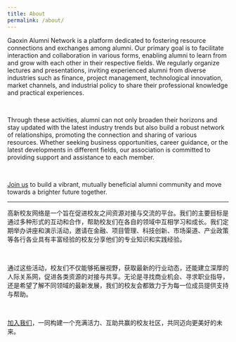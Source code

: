```yaml
---
title: About
permalink: /about/
---
```




Gaoxin Alumni Network is a platform dedicated to fostering resource connections and exchanges among alumni. Our primary goal is to facilitate interaction and collaboration in various forms, enabling alumni to learn from and grow with each other in their respective fields. We regularly organize lectures and presentations, inviting experienced alumni from diverse industries such as finance, project management, technological innovation, market channels, and industrial policy to share their professional knowledge and practical experiences.

<br>

Through these activities, alumni can not only broaden their horizons and stay updated with the latest industry trends but also build a robust network of relationships, promoting the connection and sharing of various resources. Whether seeking business opportunities, career guidance, or the latest developments in different fields, our association is committed to providing support and assistance to each member.

<br>

[Join us](mailto:zhibo-liu@outlook.com?subject=Joining%20Gaoxin%20Alumni%20Network&body=Hello%2C%20Zhi-Bo%2C%20I%20am%20a%20Gaoxin%20No.%201%20High/Middle%20School%20alumnus%2C%20and%20I%20would%20like%20to%20join%20the%20Gaoxin%20Alumni%20Network.%20My%20contact%20information%20is%3A)  to build a vibrant, mutually beneficial alumni community and move towards a brighter future together.

<hr>

高新校友网络是一个旨在促进校友之间资源对接与交流的平台。我们的主要目标是通过多种形式的互动和合作，帮助校友们在各自的领域中互相学习和成长。我们定期举办讲座和演示活动，邀请在金融、项目管理、科技创新、市场渠道、产业政策等各行各业具有丰富经验的校友分享他们的专业知识和实践经验。

<br>

 通过这些活动，校友们不仅能够拓展视野，获取最新的行业动态，还能建立深厚的人际关系网，促进各类资源的对接与共享。无论是寻找商业机会、寻求职业指导，还是希望了解不同领域的最新发展，我们的校友会都致力于为每一位成员提供支持与帮助。 

<br>

[加入我们](mailto:zhibo-liu@outlook.com?subject=Joining%20Gaoxin%20Alumni%20Network&body=%E4%BD%A0%E5%A5%BD%EF%BC%8CZhi-Bo%EF%BC%8C%E6%88%91%E6%98%AF%E9%AB%98%E6%96%B0%E4%B8%80%E4%B8%AD%E6%A0%A1%E5%8F%8B%EF%BC%8C%E6%88%91%E5%B8%8C%E6%9C%9B%E5%8A%A0%E5%85%A5Gaoxin%20Alumni%20Network%EF%BC%8C%E6%88%91%E7%9A%84%E8%81%94%E7%B3%BB%E6%96%B9%E5%BC%8F%E6%98%AF%EF%BC%9A)，一同构建一个充满活力、互助共赢的校友社区，共同迈向更美好的未来。
